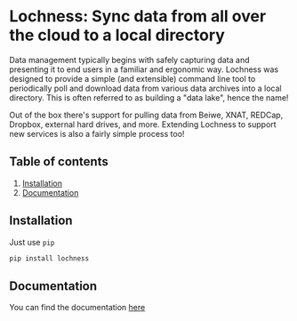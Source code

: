 Lochness: Sync data from all over the cloud to a local directory
===============================================================
Data management typically begins with safely capturing data and presenting it 
to end users in a familiar and ergonomic way. Lochness was designed to provide 
a simple (and extensible) command line tool to periodically poll and download 
data from various data archives into a local directory. This is often referred 
to as building a "data lake", hence the name! 

Out of the box there's support for pulling data from Beiwe, XNAT, REDCap, 
Dropbox, external hard drives, and more. Extending Lochness to support new 
services is also a fairly simple process too!

## Table of contents
1. [Installation](#installation)
2. [Documentation](http://docs.neuroinfo.org/lochness/en/latest/)

## Installation
Just use `pip`

```bash
pip install lochness
```

## Documentation
You can find the documentation [here](http://docs.neuroinfo.org/lochness/en/latest/)
